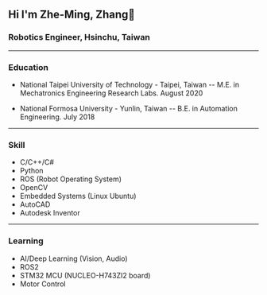 ## Hi I'm Zhe-Ming, Zhang👋

### Robotics Engineer, Hsinchu, Taiwan

------

### Education
  - National Taipei University of Technology - Taipei, Taiwan
    -- M.E. in Mechatronics Engineering Research Labs. August 2020

  - National Formosa University - Yunlin, Taiwan
    -- B.E. in Automation Engineering. July 2018

------

### Skill
  - C/C++/C#
  - Python
  - ROS (Robot Operating System)
  - OpenCV
  - Embedded Systems (Linux Ubuntu)
  - AutoCAD
  - Autodesk Inventor

------

### Learning
  - AI/Deep Learning (Vision, Audio)
  - ROS2
  - STM32 MCU (NUCLEO-H743ZI2 board)
  - Motor Control 
